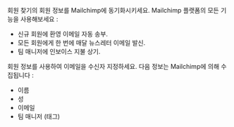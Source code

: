 회원 찾기의 회원 정보를 Mailchimp에 동기화시키세요. Mailchimp 플랫폼의 모든 기능을 사용해보세요 :
- 신규 회원에 환영 이메일 자동 송부.
- 모든 회원에게 한 번에 매달 뉴스레터 이메일 발신.
- 팀 매니저에 인보이스 지불 상기.

회원 정보를 사용하여 이메일을 수신자 지정하세요. 다음 정보는 Mailchimp에 의해 수집됩니다 :
- 이름
- 성
- 이메일
- 팀 매니저 (태그)